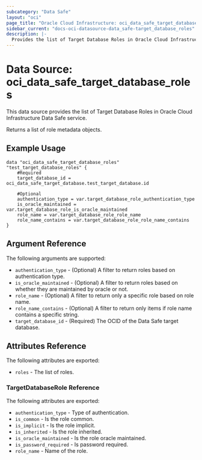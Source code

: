 ```yaml
---
subcategory: "Data Safe"
layout: "oci"
page_title: "Oracle Cloud Infrastructure: oci_data_safe_target_database_roles"
sidebar_current: "docs-oci-datasource-data_safe-target_database_roles"
description: |-
  Provides the list of Target Database Roles in Oracle Cloud Infrastructure Data Safe service
---
```


# Data Source: oci_data_safe_target_database_roles
This data source provides the list of Target Database Roles in Oracle Cloud Infrastructure Data Safe service.

Returns a list of role metadata objects.


## Example Usage

```hcl
data "oci_data_safe_target_database_roles" "test_target_database_roles" {
	#Required
	target_database_id = oci_data_safe_target_database.test_target_database.id

	#Optional
	authentication_type = var.target_database_role_authentication_type
	is_oracle_maintained = var.target_database_role_is_oracle_maintained
	role_name = var.target_database_role_role_name
	role_name_contains = var.target_database_role_role_name_contains
}
```

## Argument Reference

The following arguments are supported:

* `authentication_type` - (Optional) A filter to return roles based on authentication type.
* `is_oracle_maintained` - (Optional) A filter to return roles based on whether they are maintained by oracle or not.
* `role_name` - (Optional) A filter to return only a specific role based on role name.
* `role_name_contains` - (Optional) A filter to return only items if role name contains a specific string.
* `target_database_id` - (Required) The OCID of the Data Safe target database.


## Attributes Reference

The following attributes are exported:

* `roles` - The list of roles.

### TargetDatabaseRole Reference

The following attributes are exported:

* `authentication_type` - Type of authentication.
* `is_common` - Is the role common.
* `is_implicit` - Is the role implicit.
* `is_inherited` - Is the role inherited.
* `is_oracle_maintained` - Is the role oracle maintained.
* `is_password_required` - Is password required.
* `role_name` - Name of the role.

